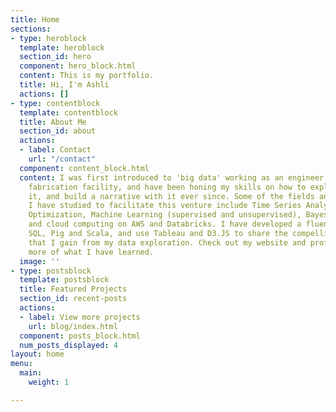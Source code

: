 ```yaml
---
title: Home
sections:
- type: heroblock
  template: heroblock
  section_id: hero
  component: hero_block.html
  content: This is my portfolio.
  title: Hi, I'm Ashli
  actions: []
- type: contentblock
  template: contentblock
  title: About Me
  section_id: about
  actions:
  - label: Contact
    url: "/contact"
  component: content_block.html
  content: I was first introduced to 'big data' working as an engineer at a 24/7 semiconductor
    fabrication facility, and have been honing my skills on how to explore it, visualize
    it, and build a narrative with it ever since. Some of the fields and areas that
    I have studied to facilitate this venture include Time Series Analysis, Deterministic
    Optimization, Machine Learning (supervised and unsupervised), Bayesian Statistics,
    and cloud computing on AWS and Databricks. I have developed a fluency in R, Python,
    SQL, Pig and Scala, and use Tableau and D3.JS to share the compelling insights
    that I gain from my data exploration. Check out my website and profile to see
    more of what I have learned.
  image: ''
- type: postsblock
  template: postsblock
  title: Featured Projects
  section_id: recent-posts
  actions:
  - label: View more projects
    url: blog/index.html
  component: posts_block.html
  num_posts_displayed: 4
layout: home
menu:
  main:
    weight: 1

---
```

